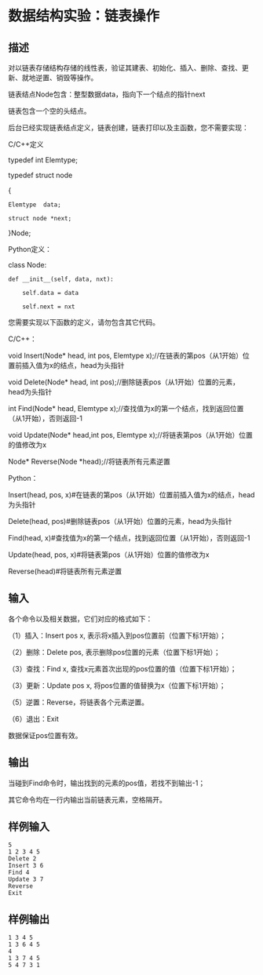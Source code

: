 # 数据结构实验：链表操作

## 描述

对以链表存储结构存储的线性表，验证其建表、初始化、插入、删除、查找、更新、就地逆置、销毁等操作。

链表结点Node包含：整型数据data，指向下一个结点的指针next

链表包含一个空的头结点。

后台已经实现链表结点定义，链表创建，链表打印以及主函数，您不需要实现：

C/C++定义


typedef int Elemtype;

typedef struct node

{

    Elemtype  data;

    struct node *next;

}Node;

Python定义：


class Node:

    def __init__(self, data, nxt):

        self.data = data

        self.next = nxt

您需要实现以下函数的定义，请勿包含其它代码。

C/C++：

void Insert(Node* head, int pos, Elemtype x);//在链表的第pos（从1开始）位置前插入值为x的结点，head为头指针

void Delete(Node* head, int pos);//删除链表pos（从1开始）位置的元素，head为头指针

int Find(Node* head, Elemtype x);//查找值为x的第一个结点，找到返回位置（从1开始），否则返回-1

void Update(Node* head,int pos, Elemtype x);//将链表第pos（从1开始）位置的值修改为x

Node* Reverse(Node *head);//将链表所有元素逆置

Python：

Insert(head, pos, x)#在链表的第pos（从1开始）位置前插入值为x的结点，head为头指针

Delete(head, pos)#删除链表pos（从1开始）位置的元素，head为头指针

Find(head, x)#查找值为x的第一个结点，找到返回位置（从1开始），否则返回-1

Update(head, pos, x)#将链表第pos（从1开始）位置的值修改为x

Reverse(head)#将链表所有元素逆置

## 输入

各个命令以及相关数据，它们对应的格式如下：

（1）插入：Insert pos x, 表示将x插入到pos位置前（位置下标1开始）；

（2）删除：Delete pos, 表示删除pos位置的元素（位置下标1开始）；

（3）查找：Find x, 查找x元素首次出现的pos位置的值（位置下标1开始）；

（3）更新：Update pos x, 将pos位置的值替换为x（位置下标1开始）；

（5）逆置：Reverse，将链表各个元素逆置。

（6）退出：Exit

数据保证pos位置有效。

## 输出

当碰到Find命令时，输出找到的元素的pos值，若找不到输出-1；

其它命令均在一行内输出当前链表元素，空格隔开。

## 样例输入

```
5
1 2 3 4 5
Delete 2
Insert 3 6
Find 4
Update 3 7
Reverse
Exit
```

## 样例输出

```
1 3 4 5
1 3 6 4 5
4
1 3 7 4 5
5 4 7 3 1
```